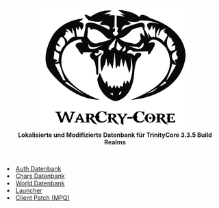 <p div align="center"><img src="https://raw.githubusercontent.com/EmuZoneDEV/WARCRYCORE-CLASSIC/master/icons/WC_Core_Logo_Black.png" width=350px></img>
<br>
<b>Lokalisierte und Modifizierte Datenbank für TrinityCore 3.3.5 Build Realms</b></p>
<br>
<p>
<li><a href="https://github.com/EmuZoneDEV/WotLK_World/tree/master/Auth">Auth Datenbank</a></li>
<li><a href="https://github.com/EmuZoneDEV/WotLK_World/tree/master/Chars">Chars Datenbank</a></li>
<li><a href="https://github.com/EmuZoneDEV/WotLK_World/tree/master/World">World Datenbank</a></li>
<li><a href="https://raw.githubusercontent.com/EmuZoneDEV/WotLK_World/master/Extras/Launcher.zip">Launcher</a></li>
<li><a href="https://raw.githubusercontent.com/EmuZoneDEV/WotLK_World/master/Extras/patch-5.mpq">Client Patch (MPQ)</a></li>
</p>
